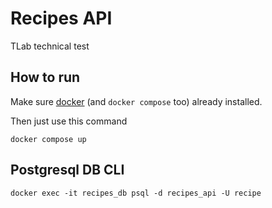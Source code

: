 # Recipes API
TLab technical test

## How to run
Make sure [docker](https://docs.docker.com/engine/install/) (and `docker compose` too) already installed.

Then just use this command
```shell
docker compose up
```

## Postgresql DB CLI
```shell
docker exec -it recipes_db psql -d recipes_api -U recipe
```
